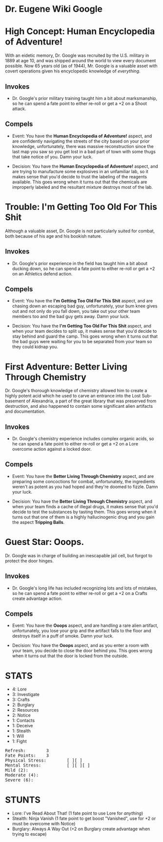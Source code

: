 # Dr. Eugene Wiki Google

# High Concept: Human Encyclopedia of Adventure!

With an eidetic memory, Dr. Google was recruited by the U.S. military in 1889 at age 10, and was shipped around the world to view every document possible.  Now 65 years old (as of 1944), Mr. Google is a valuable asset with covert operations given his encyclopedic knowledge of *everything*.

## Invokes

* Dr. Google's prior military training taught him a bit about marksmanship, so he can spend a fate point to either re-roll or get a +2 on a Shoot attack.

## Compels

* Event: You have the **Human Encyclopedia of Adventure!** aspect, and are confidently navigating the streets of the city based on your prior knowledge, unfortunately, there was massive reconstruction since the last map you saw so you get lost in a bad part of town with some thugs that take notice of you.  Damn your luck.

* Decision: You have the **Human Encyclopedia of Adventure!** aspect, and are trying to manufacture some explosives in an unfamiliar lab, so it makes sense that you'd decide to trust the labeling of the reagents available.  This goes wrong when it turns out that the chemicals are improperly labeled and the resultant mixture destroys most of the lab.

# Trouble: I'm Getting Too Old For This Shit

Although a valuable asset, Dr. Google is not particularly suited for combat, both because of his age and his bookish nature.

## Invokes

* Dr. Google's prior experience in the field has taught him a bit about ducking down, so he can spend a fate point to either re-roll or get a +2 on an Athletics defend action.

## Compels

* Event: You have the **I'm Getting Too Old For This Shit** aspect, and are chasing down an escaping bad guy, unfortunately, your bum knee gives out and not only do you fall down, you take out your other team members too and the bad guy gets away.  Damn your luck.

* Decision: You have the **I'm Getting Too Old For This Shit** aspect, and when your team decides to split up, it makes sense that you'd decide to stay behind and guard the camp.  This goes wrong when it turns out that the bad guys were waiting for you to be separated from your team so they could kidnap you.

# First Adventure: Better Living Through Chemistry

Dr. Google's thorough knowledge of chemistry allowed him to create a highly potent acid which he used to carve an entrance into the Lost Sub-basement of Alexandria, a part of the great library that was preserved from destruction, and also happened to contain some significant alien artifacts and documentation.

## Invokes

* Dr. Google's chemistry experience includes complex organic acids, so he can spend a fate point to either re-roll or get a +2 on a Lore overcome action against a locked door.

## Compels

* Event: You have the **Better Living Through Chemistry** aspect, and are preparing some concoctions for combat, unfortunately, the ingredients weren't as potent as you had hoped and they're doomed to fizzle.  Damn your luck.

* Decision: You have the **Better Living Through Chemistry** aspect, and when your team finds a cache of illegal drugs, it makes sense that you'd decide to test the substances by tasting them.  This goes wrong when it turns out that one of them is a highly hallucinogenic drug and you gain the aspect **Tripping Balls**.

# Guest Star: Ooops.

Dr. Google was in charge of building an inescapable jail cell, but forgot to protect the door hinges.

## Invokes

* Dr. Google's long life has included recognizing lots and lots of mistakes, so he can spend a fate point to either re-roll or get a +2 on a Crafts create advantage action.

## Compels

* Event: You have the **Ooops** aspect, and are handling a rare alien artifact, unfortunately, you lose your grip and the artifact falls to the floor and destroys itself in a puff of smoke.  Damn your luck.

* Decision: You have the **Ooops** aspect, and as you enter a room with your team, you decide to close the door behind you.  This goes wrong when it turns out that the door is locked from the outside.

# STATS

* 4: Lore
* 3: Investigate
* 3: Crafts
* 2: Burglary
* 2: Resources
* 2: Notice
* 1: Contacts
* 1: Deceive
* 1: Stealth
* 1: Will
* 1: Fight

<pre>
Refresh: 		3
Fate Points: 	3
Physical Stress: 		[ ][ ]
Mental Stress: 			[ ][ ][ ]
Mild (2): 
Moderate (4):
Severe (6):
</pre>

# STUNTS

* Lore: I've Read About That! (1 fate point to use Lore for *anything*)
* Stealth: Ninja Vanish (1 fate point to get boost "Vanished", use for +2 or must be overcome with Notice)
* Burglary: Always A Way Out (+2 on Burglary create advantage when trying to escape)
